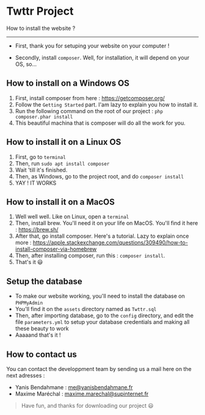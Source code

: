 # Twttr Project

How to install the website ?

---

* First, thank you for setuping your website on your computer !

* Secondly, install ``composer``. Well, for installation, it will depend on your OS, so...

## How to install on a Windows OS

1. First, install composer from here : <https://getcomposer.org/>
2. Follow the `Getting Started` part. I'am lazy to explain you how to install it.
3. Run the following command on the root of our project : ```php composer.phar install```
4. This beautiful machina that is composer will do all the work for you.

## How to install it on a Linux OS

1. First, go to `terminal`
2. Then, run ``sudo apt install composer``
3. Wait 'till it's finished.
4. Then, as Windows, go to the project root, and do ```composer install```
5. YAY ! IT WORKS

## How to install it on a MacOS

1. Well well well. Like on Linux, open a `terminal`
2. Then, install brew. You'll need it on your life on MacOS. You'll find it here : <https://brew.sh/>
3. After that, go install composer. Here's a tutorial. Lazy to explain once more : <https://apple.stackexchange.com/questions/309490/how-to-install-composer-via-homebrew>
4. Then, after installing composer, run this : ```composer install```.
5. That's it :smiley:

## Setup the database

* To make our website working, you'll need to install the database on ```PHPMyAdmin```
* You'll find it on the ``assets`` directory named as ```Twttr.sql```
* Then, after importing database, go to the ``config`` directory, and edit the file ```parameters.yml``` to setup your database credentials and making all these beauty to work
* Aaaaand that's it !

## How to contact us

You can contact the developpment team by sending us a mail here on the next adresses :

* Yanis Bendahmane : me@yanisbendahmane.fr
* Maxime Maréchal : maxime.marechal@supinternet.fr

> Have fun, and thanks for downloading our project :smiley: